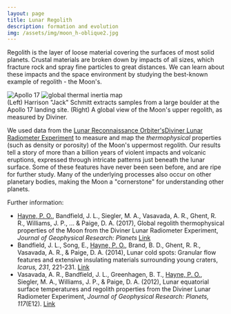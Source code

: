 ```yaml
---
layout: page
title: Lunar Regolith
description: formation and evolution
img: /assets/img/moon_h-oblique2.jpg
---
```


Regolith is the layer of loose material covering the surfaces of most solid planets.
Crustal materials are broken down by impacts of all sizes, which fracture rock
and spray fine particles to great distances. We can learn about these impacts
and the space environment by studying the best-known example of regolith - the Moon's.

<div class="img_row">
    <img class="col two" src="{{ site.baseurl }}/assets/img/jack-schmitt.jpg" alt="Apollo 17" title="Apollo 17"/>
    <img class="col one" src="{{ site.baseurl }}/assets/img/moon_h-oblique.jpg" alt="global thermal inertia map" title="h-map"/>
</div>
<div class="col three caption">
    (Left) Harrison "Jack" Schmitt extracts samples from a large boulder at the Apollo 17 landing site.
    (Right) A global view of the Moon's upper regolith, as measured by Diviner.
</div>

We used data from the <a href="https://www.nasa.gov/mission_pages/LRO/main/index.html" target="\_blank">Lunar Reconnaissance Orbiter's</a><a href="https://diviner.ucla.edu" target="\_blank">Diviner Lunar Radiometer Experiment</a>
to measure and map the <i>thermophysical</i> properties (such as density or porosity) of the Moon's uppermost regolith.
Our results tell a story of more than a billion years of violent impacts and
volcanic eruptions, expressed through intricate patterns just beneath the lunar surface.
Some of these features have never been seen before, and are ripe for further study.
Many of the underlying processes also occur on other planetary bodies, making the
Moon a "cornerstone" for understanding other planets.

Further information:
<div class="publications">
<ul>
<li><u>Hayne, P. O.</u>, Bandfield, J. L., Siegler, M. A., Vasavada, A. R., Ghent, R. R., Williams, J. P., ... & Paige, D. A. (2017), Global regolith thermophysical properties of the Moon from the Diviner Lunar Radiometer Experiment, <i>Journal of Geophysical Research: Planets</i>
<a href="https://agupubs.onlinelibrary.wiley.com/doi/full/10.1002/2017JE005387">Link</a></li>
<li>Bandfield, J. L., Song, E., <u>Hayne, P. O.</u>, Brand, B. D., Ghent, R. R., Vasavada, A. R., & Paige, D. A. (2014), Lunar cold spots: Granular flow features and extensive insulating materials surrounding young craters, <i>Icarus, 231</i>, 221-231.
<a href="https://www.sciencedirect.com/science/article/pii/S0019103513005356">Link</a></li>
<li>Vasavada, A. R., Bandfield, J. L., Greenhagen, B. T., <u>Hayne, P. O.</u>, Siegler, M. A., Williams, J. P., & Paige, D. A. (2012), Lunar equatorial surface temperatures and regolith properties from the Diviner Lunar Radiometer Experiment, <i>Journal of Geophysical Research: Planets, 117</i>(E12).
<a href="https://www.sciencedirect.com/science/article/pii/S0019103513005356">Link</a></li>
</ul>
</div>
